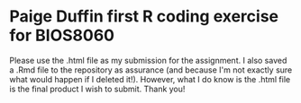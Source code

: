 # Paige Duffin first R coding exercise for BIOS8060
Please use the .html file as my submission for the assignment. I also saved a .Rmd file to the repository as assurance (and because I'm not exactly sure what would happen if I deleted it!). However, what I do know is the .html file is the final product I wish to submit. Thank you!
